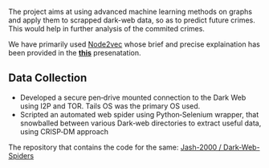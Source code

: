 The project aims at using advanced machine learning methods on graphs and apply them to scrapped dark-web data, so as to predict future crimes. 
This would help in further analysis of the commited crimes.

We have primarily used [Node2vec](https://snap.stanford.edu/node2vec/) whose brief and precise explaination has been provided in the **[this](https://github.com/Jash-2000/Dark-Web-analysis/blob/master/Presentations/node2vec%20explaination.pptx)** presenatation.

## Data Collection

  * Developed a secure pen‑drive mounted connection to the Dark Web using I2P and TOR. Tails OS was the primary OS used.
  * Scripted an automated web spider using Python‑Selenium wrapper, that snowballed between various Dark‑web directories to extract useful data, using CRISP‑DM approach
 
 The repository that contains the code for the same: [Jash-2000
/
Dark-Web-Spiders](https://github.com/Jash-2000/Dark-Web-Spiders)
